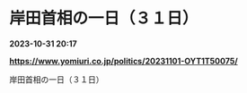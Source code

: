 # 岸田首相の一日（３１日）

**2023-10-31 20:17**

**https://www.yomiuri.co.jp/politics/20231101-OYT1T50075/**

岸田首相の一日（３１日）